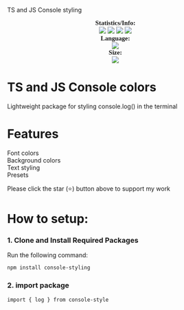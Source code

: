 TS and JS Console styling

<p align="center">
    <a style="font-size:15px;font-family:verdana"><b>Statistics/Info:</b></a><br>
    <img src="https://img.shields.io/github/forks/rdeets/Console-Styling?label=Forks&color=lime&logo=githubactions&logoColor=lime">
    <img src="https://img.shields.io/github/stars/rdeets/Console-Styling?label=Stars&color=yellow&logo=reverbnation&logoColor=yellow">
    <img src="https://img.shields.io/github/license/rdeets/Console-Styling?label=License&color=808080&logo=gitbook&logoColor=808080">
    <img src="https://img.shields.io/github/issues/rdeets/Console-Styling?label=Issues&color=red&logo=ifixit&logoColor=red">
    <br>
    <a style="font-size:15px;font-family:verdana"><b>Language:</b></a><br>
    <img src="https://img.shields.io/badge/Typescript-100000?label=Made%20with:&style=flat&logo=typescript&color=blue">
    <br>
    <a style="font-size:15px;font-family:verdana"><b>Size:</b></a><br>
     <img src="https://img.shields.io/github/languages/code-size/rdeets/Console-Styling">
     <br>
</p>

# TS and JS Console colors

Lightweight package for styling console.log() in the terminal

# Features

Font colors <br />
Background colors <br />
Text styling <br />
Presets <br />

Please click the star (⭐️) button above to support my work

# How to setup:

### 1. Clone and Install Required Packages

Run the following command:

```bash
npm install console-styling
```

### 2. import package

```
import { log } from console-style
```
